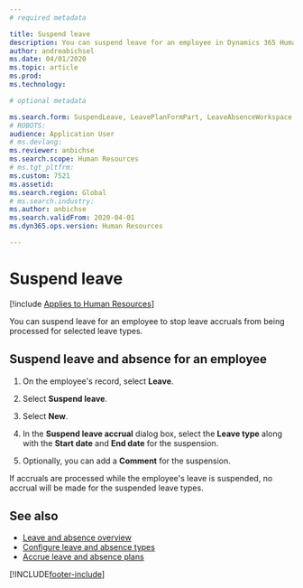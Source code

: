 ```yaml
---
# required metadata

title: Suspend leave
description: You can suspend leave for an employee in Dynamics 365 Human Resources.
author: andreabichsel
ms.date: 04/01/2020
ms.topic: article
ms.prod: 
ms.technology: 

# optional metadata

ms.search.form: SuspendLeave, LeavePlanFormPart, LeaveAbsenceWorkspace
# ROBOTS: 
audience: Application User
# ms.devlang: 
ms.reviewer: anbichse
ms.search.scope: Human Resources
# ms.tgt_pltfrm: 
ms.custom: 7521
ms.assetid: 
ms.search.region: Global
# ms.search.industry: 
ms.author: anbichse
ms.search.validFrom: 2020-04-01
ms.dyn365.ops.version: Human Resources

---
```


# Suspend leave

[!include [Applies to Human Resources](../includes/applies-to-hr.md)]

You can suspend leave for an employee to stop leave accruals from being processed for selected leave types. 

## Suspend leave and absence for an employee

1. On the employee's record, select **Leave**.

2. Select **Suspend leave**.

3. Select **New**.

4. In the **Suspend leave accrual** dialog box, select the **Leave type** along with the **Start date** and **End date** for the suspension.

5. Optionally, you can add a **Comment** for the suspension. 

If accruals are processed while the employee's leave is suspended, no accrual will be made for the suspended leave types.

## See also

- [Leave and absence overview](hr-leave-and-absence-overview.md)
- [Configure leave and absence types](hr-leave-and-absence-types.md)
- [Accrue leave and absence plans](hr-leave-and-absence-accrue.md)



[!INCLUDE[footer-include](../includes/footer-banner.md)]